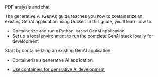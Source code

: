 PDF analysis and chat


The generative AI (GenAI) guide teaches you how to containerize an existing GenAI application using Docker. In this guide, you’ll learn how to:

- Containerize and run a Python-based GenAI application
- Set up a local environment to run the complete GenAI stack locally for development

Start by containerizing an existing GenAI application.



- [Containerize a generative AI application](https://docs.docker.com/guides/genai-pdf-bot/containerize/)

- [Use containers for generative AI development](https://docs.docker.com/guides/genai-pdf-bot/develop/)
